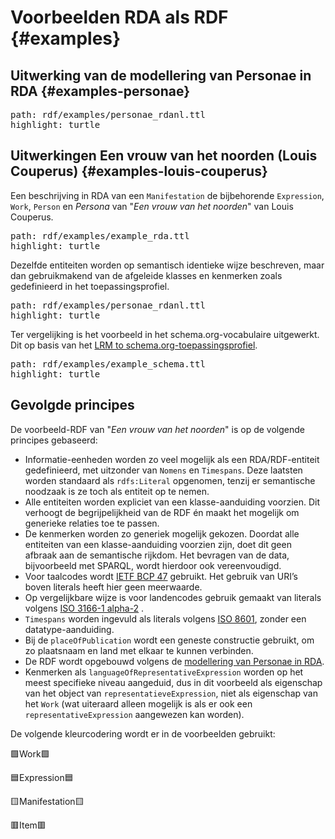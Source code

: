 Voorbeelden RDA als RDF {#examples}
=============

Uitwerking van de modellering van Personae in RDA {#examples-personae}
-------------

<pre class=include-code>
path: rdf/examples/personae_rdanl.ttl
highlight: turtle
</pre>

Uitwerkingen Een vrouw van het noorden (Louis Couperus) {#examples-louis-couperus}
-------------

Een beschrijving in RDA van een `Manifestation` de bijbehorende `Expression`, `Work`, `Person` en *Persona* van "*Een vrouw van het noorden*" van Louis Couperus. 

<pre class=include-code>
path: rdf/examples/example_rda.ttl
highlight: turtle
</pre>

Dezelfde entiteiten worden op semantisch identieke wijze beschreven, maar dan gebruikmakend van de afgeleide klasses en kenmerken zoals gedefinieerd in het toepassingsprofiel.

<pre class=include-code>
path: rdf/examples/personae_rdanl.ttl
highlight: turtle
</pre>

Ter vergelijking is het voorbeeld in het schema.org-vocabulaire uitgewerkt. Dit op basis van het [LRM to schema.org-toepassingsprofiel](http://data.bibliotheken.nl//files/LRM2schema.pdf).

<pre class=include-code>
path: rdf/examples/example_schema.ttl
highlight: turtle
</pre>

## Gevolgde principes
De voorbeeld-RDF van "*Een vrouw van het noorden*" is op de volgende principes gebaseerd:

* Informatie-eenheden worden zo veel mogelijk als een RDA/RDF-entiteit gedefinieerd, met uitzonder van `Nomens` en `Timespans`. Deze laatsten worden standaard als `rdfs:Literal` opgenomen, tenzij er semantische noodzaak is ze toch als entiteit op te nemen.
* Alle entiteiten worden expliciet van een klasse-aanduiding voorzien. Dit verhoogt de begrijpelijkheid van de RDF én maakt het mogelijk om generieke relaties toe te passen.
* De kenmerken worden zo generiek mogelijk gekozen. Doordat alle entiteiten van  een klasse-aanduiding voorzien zijn, doet dit geen afbraak aan de semantische rijkdom. Het bevragen van de data, bijvoorbeeld met SPARQL, wordt hierdoor ook vereenvoudigd.
* Voor taalcodes wordt [IETF BCP 47](https://www.rfc-editor.org/info/bcp47) gebruikt. Het gebruik van URI’s boven literals heeft hier geen meerwaarde.
* Op vergelijkbare wijze is voor landencodes gebruik gemaakt van literals volgens [ISO 3166-1 alpha-2](https://nl.wikipedia.org/wiki/ISO_3166-1_alpha-2) .
* `Timespans` worden ingevuld als literals volgens [ISO 8601](https://nl.wikipedia.org/wiki/ISO_8601), zonder een datatype-aanduiding.
* Bij de `placeOfPublication` wordt een geneste constructie gebruikt, om zo plaatsnaam en land met elkaar te kunnen verbinden.
* De RDF wordt opgebouwd volgens de [modellering van Personae in RDA](#persona-in-rda).
* Kenmerken als `languageOfRepresentativeExpression` worden op het meest specifieke niveau aangeduid, dus in dit voorbeeld als eigenschap van het object van `representatieveExpression`, niet als eigenschap van het `Work` (wat uiteraard alleen mogelijk is als er ook een `representativeExpression` aangewezen kan worden).

De volgende kleurcodering wordt er in de voorbeelden gebruikt:

🟩Work🟩

🟦Expression🟦

🟨Manifestation🟨

🟥Item🟥 